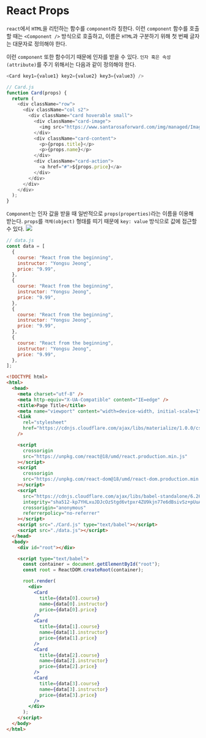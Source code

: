 # React Props

`react`에서 `HTML`을 리턴하는 함수를 `component`라 칭한다. 이런 `component` 함수를 호출할 때는 `<Component />` 방식으로 호출하고, 이름은 `HTML`과 구분하기 위해 첫 번째 글자는 대문자로 정의해야 한다.

이런 `component` 또한 함수이기 때문에 인자를 받을 수 있다. `인자 혹은 속성(attribute)`를 주기 위해서는 다음과 같이 정의해야 한다.

```javascript
<Card key1={value1} key2={value2} key3={value3} />
```

```javascript
// Card.js
function Card(props) {
  return (
    <div className="row">
      <div className="col s2">
        <div className="card hoverable small">
          <div className="card-image">
            <img src="https://www.santarosaforward.com/img/managed/Image/111/file.jpg" />
          </div>
          <div className="card-content">
            <p>{props.title}</p>
            <p>{props.name}</p>
          </div>
          <div className="card-action">
            <a href="#">${props.price}</a>
          </div>
        </div>
      </div>
    </div>
  );
}
```

`Component`는 인자 값을 받을 때 일반적으로 `props(properties)`라는 이름을 이용해 받는다. `props`를 `객체(object)` 형태를 띠기 때문에 `key: value` 방식으로 값에 접근할 수 있다.
<img src="https://cdn-images-1.medium.com/max/1000/1*sSGS2gQSymtdhakXgLzTfQ.png" />

```javascript
// data.js
const data = [
  {
    course: "React from the beginning",
    instructor: "Yongsu Jeong",
    price: "9.99",
  },
  {
    course: "React from the beginning",
    instructor: "Yongsu Jeong",
    price: "9.99",
  },
  {
    course: "React from the beginning",
    instructor: "Yongsu Jeong",
    price: "9.99",
  },
  {
    course: "React from the beginning",
    instructor: "Yongsu Jeong",
    price: "9.99",
  },
];
```

```html
<!DOCTYPE html>
<html>
  <head>
    <meta charset="utf-8" />
    <meta http-equiv="X-UA-Compatible" content="IE=edge" />
    <title>Page Title</title>
    <meta name="viewport" content="width=device-width, initial-scale=1" />
    <link
      rel="stylesheet"
      href="https://cdnjs.cloudflare.com/ajax/libs/materialize/1.0.0/css/materialize.min.css"
    />

    <script
      crossorigin
      src="https://unpkg.com/react@18/umd/react.production.min.js"
    ></script>
    <script
      crossorigin
      src="https://unpkg.com/react-dom@18/umd/react-dom.production.min.js"
    ></script>
    <script
      src="https://cdnjs.cloudflare.com/ajax/libs/babel-standalone/6.26.0/babel.min.js"
      integrity="sha512-kp7YHLxuJDJcOzStgd6vtpxr4ZU9kjn77e6dBsivSz+pUuAuMlE2UTdKB7jjsWT84qbS8kdCWHPETnP/ctrFsA=="
      crossorigin="anonymous"
      referrerpolicy="no-referrer"
    ></script>
    <script src="./Card.js" type="text/babel"></script>
    <script src="./data.js"></script>
  </head>
  <body>
    <div id="root"></div>

    <script type="text/babel">
      const container = document.getElementById("root");
      const root = ReactDOM.createRoot(container);

      root.render(
        <div>
          <Card
            title={data[0].course}
            name={data[0].instructor}
            price={data[0].price}
          />
          <Card
            title={data[1].course}
            name={data[1].instructor}
            price={data[1].price}
          />
          <Card
            title={data[2].course}
            name={data[2].instructor}
            price={data[2].price}
          />
          <Card
            title={data[3].course}
            name={data[3].instructor}
            price={data[3].price}
          />
        </div>
      );
    </script>
  </body>
</html>
```
